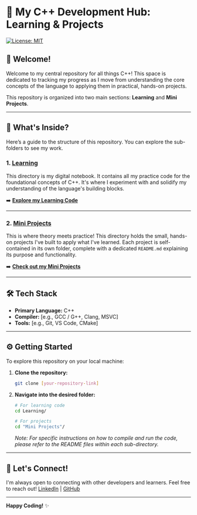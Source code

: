 # 🚀 My C++ Development Hub: Learning & Projects

[![License: MIT](https://img.shields.io/badge/License-MIT-yellow.svg)](https://opensource.org/licenses/MIT)

## 👋 Welcome!

Welcome to my central repository for all things C++! This space is dedicated to tracking my progress as I move from understanding the core concepts of the language to applying them in practical, hands-on projects.

This repository is organized into two main sections: **Learning** and **Mini Projects**.

---

## 📂 What's Inside?

Here’s a guide to the structure of this repository. You can explore the sub-folders to see my work.

### 1. [Learning](./Learning/)

This directory is my digital notebook. It contains all my practice code for the foundational concepts of C++. It's where I experiment with and solidify my understanding of the language's building blocks.

➡️ **[Explore my Learning Code](./Learning/)**

---

### 2. [Mini Projects](./Mini_Projects/)

This is where theory meets practice! This directory holds the small, hands-on projects I've built to apply what I've learned. Each project is self-contained in its own folder, complete with a dedicated `README.md` explaining its purpose and functionality.

➡️ **[Check out my Mini Projects](./Mini_Projects/)**

---

## 🛠️ Tech Stack

*   **Primary Language:** C++
*   **Compiler:** [e.g., GCC / G++, Clang, MSVC]
*   **Tools:** [e.g., Git, VS Code, CMake]

---

## ⚙️ Getting Started

To explore this repository on your local machine:

1.  **Clone the repository:**
    ```sh
    git clone [your-repository-link]
    ```

2.  **Navigate into the desired folder:**
    ```sh
    # For learning code
    cd Learning/

    # For projects
    cd "Mini Projects"/
    ```
    *Note: For specific instructions on how to compile and run the code, please refer to the README files within each sub-directory.*

---

## 🤝 Let's Connect!

I'm always open to connecting with other developers and learners. Feel free to reach out!
[LinkedIn](https://www.linkedin.com/in/nsr2k25/) | [GitHub](https://github.com/nsr2k06/)

---

**Happy Coding!** ✨
